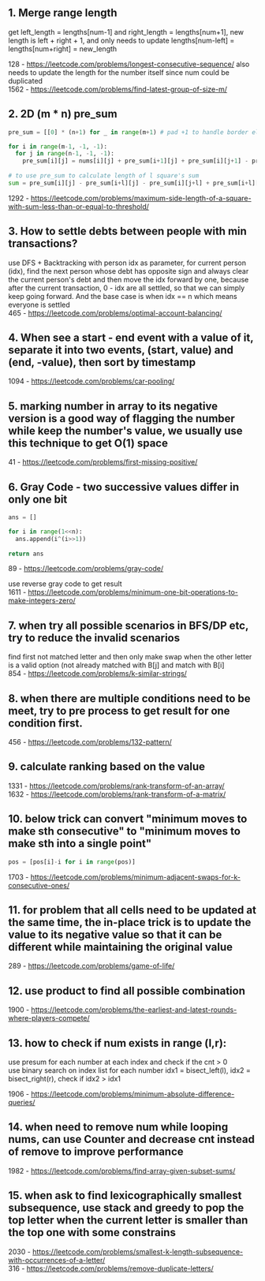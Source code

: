 ## 1. Merge range length

get left_length = lengths[num-1] and right_length = lengths[num+1], new length is left + right + 1, and only needs to update lengths[num-left] = lengths[num+right] = new_length

128 - https://leetcode.com/problems/longest-consecutive-sequence/  also needs to update the length for the number itself since num could be duplicated  
1562 - https://leetcode.com/problems/find-latest-group-of-size-m/

## 2. 2D (m * n) pre_sum

```python
pre_sum = [[0] * (n+1) for _ in range(m+1) # pad +1 to handle border element

for i in range(m-1, -1, -1):
  for j in range(n-1, -1, -1):
    pre_sum[i][j] = nums[i][j] + pre_sum[i+1][j] + pre_sum[i][j+1] - pre_sum[i+1][j+1]
    
# to use pre_sum to calculate length of l square's sum
sum = pre_sum[i][j] - pre_sum[i+l][j] - pre_sum[i][j+l] + pre_sum[i+l][j+l]

```

1292 - https://leetcode.com/problems/maximum-side-length-of-a-square-with-sum-less-than-or-equal-to-threshold/

## 3. How to settle debts between people with min transactions?

use DFS + Backtracking with person idx as parameter, for current person (idx), find the next person whose debt has opposite sign and always clear the current person's debt and then move the idx forward by one, because after the current transaction, 0 - idx are all settled, so that we can simply keep going forward. And the base case is when idx == n which means everyone is settled  
465 - https://leetcode.com/problems/optimal-account-balancing/

## 4. When see a start - end event with a value of it, separate it into two events, (start, value) and (end, -value), then sort by timestamp

1094 - https://leetcode.com/problems/car-pooling/

## 5. marking number in array to its negative version is a good way of flagging the number while keep the number's value, we usually use this technique to get O(1) space

41 - https://leetcode.com/problems/first-missing-positive/

## 6. Gray Code - two successive values differ in only one bit

```python
ans = []

for i in range(1<<n):
  ans.append(i^(i>>1))
  
return ans

```

89 - https://leetcode.com/problems/gray-code/

use reverse gray code to get result  
1611 - https://leetcode.com/problems/minimum-one-bit-operations-to-make-integers-zero/

## 7. when try all possible scenarios in BFS/DP etc, try to reduce the invalid scenarios

find first not matched letter and then only make swap when the other letter is a valid option (not already matched with B[j] and match with B[i]  
854 - https://leetcode.com/problems/k-similar-strings/

## 8. when there are multiple conditions need to be meet, try to pre process to get result for one condition first.

456 - https://leetcode.com/problems/132-pattern/

## 9. calculate ranking based on the value

1331 - https://leetcode.com/problems/rank-transform-of-an-array/  
1632 - https://leetcode.com/problems/rank-transform-of-a-matrix/

## 10. below trick can convert "minimum moves to make sth consecutive" to "minimum moves to make sth into a single point"

```python
pos = [pos[i]-i for i in range(pos)] 
```
1703 - https://leetcode.com/problems/minimum-adjacent-swaps-for-k-consecutive-ones/

## 11. for problem that all cells need to be updated at the same time, the in-place trick is to update the value to its negative value so that it can be different while maintaining the original value

289 - https://leetcode.com/problems/game-of-life/

## 12. use product to find all possible combination

1900 - https://leetcode.com/problems/the-earliest-and-latest-rounds-where-players-compete/

## 13. how to check if num exists in range (l,r):

use presum for each number at each index and check if the cnt > 0  
use binary search on index list for each number  idx1 = bisect_left(l), idx2 = bisect_right(r), check if idx2 > idx1

1906 - https://leetcode.com/problems/minimum-absolute-difference-queries/

## 14. when need to remove num while looping nums, can use Counter and decrease cnt instead of remove to improve performance

1982 - https://leetcode.com/problems/find-array-given-subset-sums/

## 15. when ask to find lexicographically smallest subsequence, use stack and greedy to pop the top letter when the current letter is smaller than the top one with some constrains

2030 - https://leetcode.com/problems/smallest-k-length-subsequence-with-occurrences-of-a-letter/  
316 - https://leetcode.com/problems/remove-duplicate-letters/

